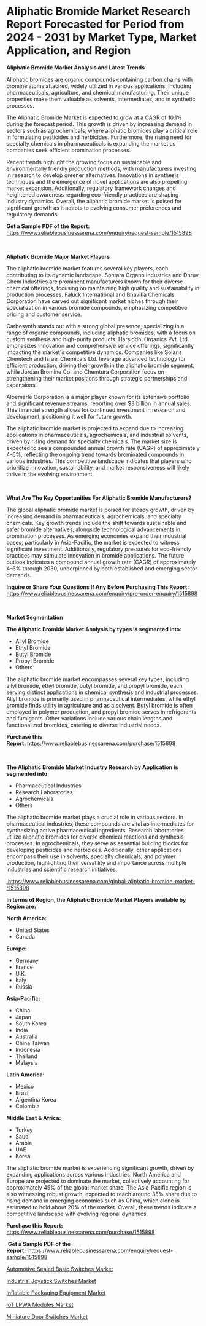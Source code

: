 <p><h1>Aliphatic Bromide Market Research Report Forecasted for Period from 2024 -  2031 by Market Type, Market Application, and Region</h1></p><p><strong>Aliphatic Bromide Market Analysis and Latest Trends</strong></p>
<p><p>Aliphatic bromides are organic compounds containing carbon chains with bromine atoms attached, widely utilized in various applications, including pharmaceuticals, agriculture, and chemical manufacturing. Their unique properties make them valuable as solvents, intermediates, and in synthetic processes.</p><p>The Aliphatic Bromide Market is expected to grow at a CAGR of 10.1% during the forecast period. This growth is driven by increasing demand in sectors such as agrochemicals, where aliphatic bromides play a critical role in formulating pesticides and herbicides. Furthermore, the rising need for specialty chemicals in pharmaceuticals is expanding the market as companies seek efficient bromination processes.</p><p>Recent trends highlight the growing focus on sustainable and environmentally friendly production methods, with manufacturers investing in research to develop greener alternatives. Innovations in synthesis techniques and the emergence of novel applications are also propelling market expansion. Additionally, regulatory framework changes and heightened awareness regarding eco-friendly practices are shaping industry dynamics. Overall, the aliphatic bromide market is poised for significant growth as it adapts to evolving consumer preferences and regulatory demands.</p></p>
<p><strong>Get a Sample PDF of the Report:&nbsp;</strong> <a href="https://www.reliablebusinessarena.com/enquiry/request-sample/1515898?utm_campaign=1685&utm_medium=2&utm_source=Github&utm_content=ia&utm_term=27102024&utm_id=aliphatic-bromide">https://www.reliablebusinessarena.com/enquiry/request-sample/1515898</a></p>
<p>&nbsp;</p>
<p><strong>Aliphatic Bromide Major Market Players</strong></p>
<p><p>The aliphatic bromide market features several key players, each contributing to its dynamic landscape. Sontara Organo Industries and Dhruv Chem Industries are prominent manufacturers known for their diverse chemical offerings, focusing on maintaining high quality and sustainability in production processes. Faluck International and Bhavika Chemicals Corporation have carved out significant market niches through their specialization in various bromide compounds, emphasizing competitive pricing and customer service.</p><p>Carbosynth stands out with a strong global presence, specializing in a range of organic compounds, including aliphatic bromides, with a focus on custom synthesis and high-purity products. Harsiddhi Organics Pvt. Ltd. emphasizes innovation and comprehensive service offerings, significantly impacting the market's competitive dynamics. Companies like Solaris Chemtech and Israel Chemicals Ltd. leverage advanced technology for efficient production, driving their growth in the aliphatic bromide segment, while Jordan Bromine Co. and Chemtura Corporation focus on strengthening their market positions through strategic partnerships and expansions.</p><p>Albemarle Corporation is a major player known for its extensive portfolio and significant revenue streams, reporting over $3 billion in annual sales. This financial strength allows for continued investment in research and development, positioning it well for future growth.</p><p>The aliphatic bromide market is projected to expand due to increasing applications in pharmaceuticals, agrochemicals, and industrial solvents, driven by rising demand for specialty chemicals. The market size is expected to see a compounded annual growth rate (CAGR) of approximately 4-6%, reflecting the ongoing trend towards brominated compounds in various industries. This competitive landscape indicates that players who prioritize innovation, sustainability, and market responsiveness will likely thrive in the evolving environment.</p></p>
<p>&nbsp;</p>
<p><strong>What Are The Key Opportunities For Aliphatic Bromide Manufacturers?</strong></p>
<p><p>The global aliphatic bromide market is poised for steady growth, driven by increasing demand in pharmaceuticals, agrochemicals, and specialty chemicals. Key growth trends include the shift towards sustainable and safer bromide alternatives, alongside technological advancements in bromination processes. As emerging economies expand their industrial bases, particularly in Asia-Pacific, the market is expected to witness significant investment. Additionally, regulatory pressures for eco-friendly practices may stimulate innovation in bromide applications. The future outlook indicates a compound annual growth rate (CAGR) of approximately 4-6% through 2030, underpinned by both established and emerging sector demands.</p></p>
<p><strong>Inquire or Share Your Questions If Any Before Purchasing This Report:</strong> <a href="https://www.reliablebusinessarena.com/enquiry/pre-order-enquiry/1515898?utm_campaign=1685&utm_medium=2&utm_source=Github&utm_content=ia&utm_term=27102024&utm_id=aliphatic-bromide">https://www.reliablebusinessarena.com/enquiry/pre-order-enquiry/1515898</a></p>
<p>&nbsp;</p>
<p><strong>Market Segmentation</strong></p>
<p><strong>The Aliphatic Bromide Market Analysis by types is segmented into:</strong></p>
<p><ul><li>Allyl Bromide</li><li>Ethyl Bromide</li><li>Butyl Bromide</li><li>Propyl Bromide</li><li>Others</li></ul></p>
<p><p>The aliphatic bromide market encompasses several key types, including allyl bromide, ethyl bromide, butyl bromide, and propyl bromide, each serving distinct applications in chemical synthesis and industrial processes. Allyl bromide is primarily used in pharmaceutical intermediates, while ethyl bromide finds utility in agriculture and as a solvent. Butyl bromide is often employed in polymer production, and propyl bromide serves in refrigerants and fumigants. Other variations include various chain lengths and functionalized bromides, catering to diverse industrial needs.</p></p>
<p><strong>Purchase this Report:&nbsp;</strong><a href="https://www.reliablebusinessarena.com/purchase/1515898?utm_campaign=1685&utm_medium=2&utm_source=Github&utm_content=ia&utm_term=27102024&utm_id=aliphatic-bromide">https://www.reliablebusinessarena.com/purchase/1515898</a></p>
<p>&nbsp;</p>
<p><strong>The Aliphatic Bromide Market Industry Research by Application is segmented into:</strong></p>
<p><ul><li>Pharmaceutical Industries</li><li>Research Laboratories</li><li>Agrochemicals</li><li>Others</li></ul></p>
<p><p>The aliphatic bromide market plays a crucial role in various sectors. In pharmaceutical industries, these compounds are vital as intermediates for synthesizing active pharmaceutical ingredients. Research laboratories utilize aliphatic bromides for diverse chemical reactions and synthesis processes. In agrochemicals, they serve as essential building blocks for developing pesticides and herbicides. Additionally, other applications encompass their use in solvents, specialty chemicals, and polymer production, highlighting their versatility and importance across multiple industries and scientific research initiatives.</p></p>
<p><a href="https://www.reliablebusinessarena.com/global-aliphatic-bromide-market-r1515898?utm_campaign=1685&utm_medium=2&utm_source=Github&utm_content=ia&utm_term=27102024&utm_id=aliphatic-bromide">&nbsp;https://www.reliablebusinessarena.com/global-aliphatic-bromide-market-r1515898</a></p>
<p><strong>In terms of Region, the Aliphatic Bromide Market Players available by Region are:</strong></p>
<p>
    <p> <strong> North America: </strong>
        <ul>
            <li>United States</li>
            <li>Canada</li>
        </ul>
        </p> 
    <p> <strong> Europe: </strong>
        <ul>
            <li>Germany</li>
            <li>France</li>
            <li>U.K.</li>
            <li>Italy</li>
            <li>Russia</li>
        </ul>
        </p> 
    <p> <strong> Asia-Pacific: </strong>
        <ul>
            <li>China</li>
            <li>Japan</li>
            <li>South Korea</li>
            <li>India</li>
            <li>Australia</li>
            <li>China Taiwan</li>
            <li>Indonesia</li>
            <li>Thailand</li>
            <li>Malaysia</li>
        </ul>
        </p> 
    <p> <strong> Latin America: </strong>
        <ul>
            <li>Mexico</li>
            <li>Brazil</li>
            <li>Argentina Korea</li>
            <li>Colombia</li>
        </ul>
        </p> 
    <p> <strong> Middle East & Africa: </strong>
        <ul>
            <li>Turkey</li>
            <li>Saudi</li>
            <li>Arabia</li>
            <li>UAE</li>
            <li>Korea</li>
        </ul>
    </p>
    </p>
<p><p>The aliphatic bromide market is experiencing significant growth, driven by expanding applications across various industries. North America and Europe are projected to dominate the market, collectively accounting for approximately 45% of the global market share. The Asia-Pacific region is also witnessing robust growth, expected to reach around 35% share due to rising demand in emerging economies such as China, which alone is estimated to hold about 20% of the market. Overall, these trends indicate a competitive landscape with evolving regional dynamics.</p></p>
<p><strong>Purchase this Report: </strong><a href="https://www.reliablebusinessarena.com/purchase/1515898?utm_campaign=1685&utm_medium=2&utm_source=Github&utm_content=ia&utm_term=27102024&utm_id=aliphatic-bromide">https://www.reliablebusinessarena.com/purchase/1515898</a></p>
<p>&nbsp;<strong>Get a Sample PDF of the Report:&nbsp;&nbsp;</strong><a href="https://www.reliablebusinessarena.com/enquiry/request-sample/1515898?utm_campaign=1685&utm_medium=2&utm_source=Github&utm_content=ia&utm_term=27102024&utm_id=aliphatic-bromide">https://www.reliablebusinessarena.com/enquiry/request-sample/1515898</a></p>
<p><strong></strong></p>
<p><p><a href="https://www.linkedin.com/pulse/automotive-sealed-basic-switches-spectrum-usage-patterns-8vj7c?trk=public_post_embed_feed-article-content&utm_campaign=1685&utm_medium=2&utm_source=Github&utm_content=ia&utm_term=27102024&utm_id=aliphatic-bromide">Automotive Sealed Basic Switches Market</a></p><p><a href="https://www.linkedin.com/pulse/industrial-joystick-switches-market-size-share-competitive-or52e?trk=public_post_embed_feed-article-content&utm_campaign=1685&utm_medium=2&utm_source=Github&utm_content=ia&utm_term=27102024&utm_id=aliphatic-bromide">Industrial Joystick Switches Market</a></p><p><a href="https://www.linkedin.com/pulse/strategic-market-insights-navigating-global-inflatable-5nyne?trk=public_post_embed_feed-article-content&utm_campaign=1685&utm_medium=2&utm_source=Github&utm_content=ia&utm_term=27102024&utm_id=aliphatic-bromide">Inflatable Packaging Equipment Market</a></p><p><a href="https://www.linkedin.com/pulse/navigating-global-iot-lpwa-modules-market-from-trends-xpxpe?trk=public_post_embed_feed-article-content&utm_campaign=1685&utm_medium=2&utm_source=Github&utm_content=ia&utm_term=27102024&utm_id=aliphatic-bromide">IoT LPWA Modules Market</a></p><p><a href="https://www.linkedin.com/pulse/global-miniature-door-switches-industry-research-report-zxfse?utm_campaign=1685&utm_medium=2&utm_source=Github&utm_content=ia&utm_term=27102024&utm_id=aliphatic-bromide">Miniature Door Switches Market</a></p></p>